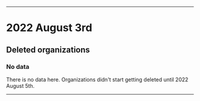 
***

# 2022 August 3rd

## Deleted organizations

### No data

There is no data here. Organizations didn't start getting deleted until 2022 August 5th.

***
